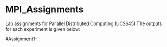 # MPI_Assignments
Lab assignments for Parallel Distributed Computing (UCS645)
The outputs for each experiment is given below:

#Assignment1-
